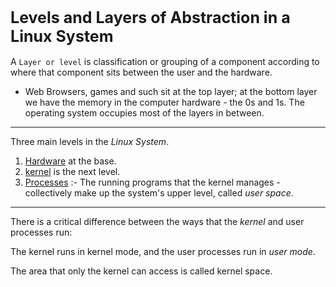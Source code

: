 <h1 style="font-size:25px;"> Levels and Layers of Abstraction in a Linux System  </h1>


A `Layer or level` is classification or grouping of a component according to where that component sits between the user and the hardware.

- Web Browsers, games and such sit at the top layer; at the bottom layer we have the memory in the computer hardware - the 0s and 1s. The operating system occupies most of the layers in between.

---
Three main levels in the _Linux System_. 
1. [Hardware](./Hardware.md) at the base.
2. [kernel](./kernel.md) is the next level.
3. [Processes](./Process.md) :- The running programs that the kernel manages - collectively make up the system's upper level, called _user space_. 

---

There is a critical difference between the ways that the _kernel_ and user processes run: 

The kernel runs in kernel mode, and the user processes run in _user mode_.

The area that only the kernel can access is called kernel space.
